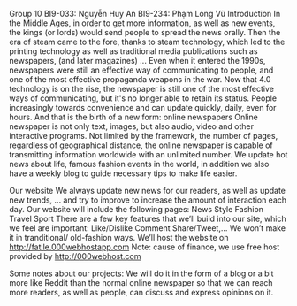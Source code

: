 Group 10
BI9-033: Nguyễn Huy An 
BI9-234: Phạm Long Vũ
Introduction
In the Middle Ages, in order to get more information, as well as new events, the kings (or lords) would send people to spread the news orally. Then the era of steam came to the fore, thanks to steam technology, which led to the printing technology as well as traditional media publications such as newspapers, (and later magazines) ... Even when it entered the 1990s, newspapers were still an effective way of communicating to people, and one of the most effective propaganda weapons in the war.
Now that 4.0 technology is on the rise, the newspaper is still one of the most effective ways of communicating, but it's no longer able to retain its status. People increasingly towards convenience and can update quickly, daily, even for hours. And that is the birth of a new form: online newspapers
Online newspaper is not only text, images, but also audio, video and other interactive programs. Not limited by the framework, the number of pages, regardless of geographical distance, the online newspaper is capable of transmitting information worldwide with an unlimited number.
We update hot news about life, famous fashion events in the world, in addition we also have a weekly blog to guide necessary tips to make life easier.

Our website
We always update new news for our readers, as well as update new trends, ... and try to improve to increase the amount of interaction each day.
Our website will include the following pages:
News
Style
Fashion
Travel
Sport
There are a few key features that we’ll build into our site, which we feel are important:
Like/Dislike
Comment
Share/Tweet,...
We won’t make it in tranditional/ old-fashion ways. We’ll host the website on http://fatile.000webhostapp.com Note: cause of finance, we use free host provided by http://000webhost.com

Some notes about our projects:
We will do it in the form of a blog or a bit more like Reddit than the normal online newspaper so that we can reach more readers, as well as people, can discuss and express opinions on it.


